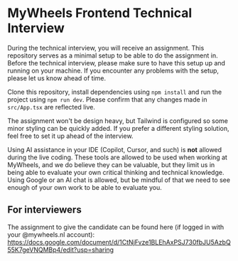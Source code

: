# MyWheels Frontend Technical Interview

During the technical interview, you will receive an assignment. This repository serves as a minimal setup to be able to do the assignment in. Before the technical interview, please make sure to have this setup up and running on your machine. If you encounter any problems with the setup, please let us know ahead of time.

Clone this repository, install dependencies using `npm install` and run the project using `npm run dev`. Please confirm that any changes made in `src/App.tsx` are reflected live.

The assignment won't be design heavy, but Tailwind is configured so some minor styling can be quickly added. If you prefer a different styling solution, feel free to set it up ahead of the interview.

Using AI assistance in your IDE (Copilot, Cursor, and such) is **not** allowed during the live coding. These tools are allowed to be used when working at MyWheels, and we do believe they can be valuable, but they limit us in being able to evaluate your own critical thinking and technical knowledge. Using Google or an AI chat is allowed, but be mindful of that we need to see enough of your own work to be able to evaluate you.

## For interviewers

The assignment to give the candidate can be found here (if logged in with your @mywheels.nl account): https://docs.google.com/document/d/1CtNjFvze1BLEhAxPSJ730fbJU5AzbQ55K7geVNQMBp4/edit?usp=sharing

